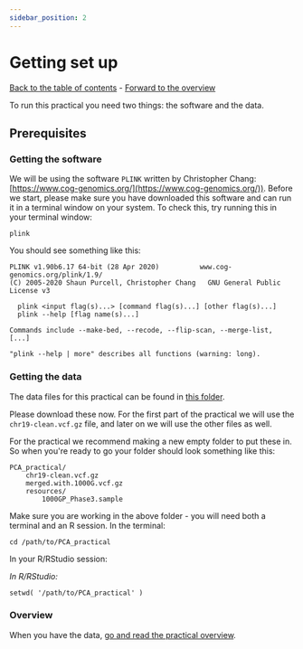 ```yaml
---
sidebar_position: 2
---
```


# Getting set up

[Back to the table of contents](./Introduction.md) - [Forward to the overview](./overview.md)

To run this practical you need two things: the software and the data.

## Prerequisites

### Getting the software

We will be using the software `PLINK` written by Christopher Chang:
[https://www.cog-genomics.org/](https://www.cog-genomics.org/)).  Before we start, please make sure you have downloaded this software and can run it in a terminal window on your system.  To check this, try running this in your terminal window:

```
plink
```

You should see something like this:

    PLINK v1.90b6.17 64-bit (28 Apr 2020)          www.cog-genomics.org/plink/1.9/
    (C) 2005-2020 Shaun Purcell, Christopher Chang   GNU General Public License v3

      plink <input flag(s)...> [command flag(s)...] [other flag(s)...]
      plink --help [flag name(s)...]

    Commands include --make-bed, --recode, --flip-scan, --merge-list, [...]

    "plink --help | more" describes all functions (warning: long).

### Getting the data

The data files for this practical can be found in
[this folder](https://www.well.ox.ac.uk/~gav/whg-training-resources/data/population_genetics/principal_components_analysis/).

Please download these now.  For the first part of the practical we will use the `chr19-clean.vcf.gz` file, and later on we will use the other files as well.

For the practical we recommend making a new empty folder to put these in.  So when you're ready to go your folder should look something like this:

    PCA_practical/
        chr19-clean.vcf.gz
        merged.with.1000G.vcf.gz
        resources/
            1000GP_Phase3.sample

Make sure you are working in the above folder - you will need both a terminal and an R session.  In the terminal:

```
cd /path/to/PCA_practical
```

In your R/RStudio session:

*In R/RStudio:*
```
setwd( '/path/to/PCA_practical' )
```

### Overview

When you have the data, [go and read the practical overview](./overview.md).
